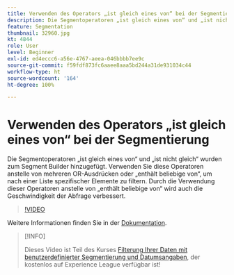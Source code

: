 ```yaml
---
title: Verwenden des Operators „ist gleich eines von“ bei der Segmentierung
description: Die Segmentoperatoren „ist gleich eines von“ und „ist nicht gleich“ wurden zum Segment Builder hinzugefügt. Verwenden Sie diese Operatoren anstelle von mehreren OR-Ausdrücken oder „enthält beliebige von“, um nach einer Liste spezifischer Elemente zu filtern. Durch die Verwendung dieser Operatoren anstelle von „enthält beliebige von“ wird auch die Geschwindigkeit der Abfrage verbessert.
feature: Segmentation
thumbnail: 32960.jpg
kt: 4844
role: User
level: Beginner
exl-id: ed4eccc6-a56e-4767-aeea-046bbbb7ee9c
source-git-commit: f59fdf873fc6aaee8aaa5bd244a31de931034c44
workflow-type: ht
source-wordcount: '164'
ht-degree: 100%

---
```


# Verwenden des Operators „ist gleich eines von“ bei der Segmentierung

Die Segmentoperatoren „ist gleich eines von“ und „ist nicht gleich“ wurden zum Segment Builder hinzugefügt. Verwenden Sie diese Operatoren anstelle von mehreren OR-Ausdrücken oder „enthält beliebige von“, um nach einer Liste spezifischer Elemente zu filtern. Durch die Verwendung dieser Operatoren anstelle von „enthält beliebige von“ wird auch die Geschwindigkeit der Abfrage verbessert.

>[!VIDEO](https://video.tv.adobe.com/v/32960/?quality=12)

Weitere Informationen finden Sie in der [Dokumentation](https://experienceleague.adobe.com/docs/analytics/components/segmentation/segment-reference/seg-operators.html?lang=de).

>[!INFO]
>
> Dieses Video ist Teil des Kurses [Filterung Ihrer Daten mit benutzerdefinierter Segmentierung und Datumsangaben](https://experienceleague.adobe.com/?recommended=Analytics-U-1-2021.1.filterdata&amp;lang=de), der kostenlos auf Experience League verfügbar ist!
